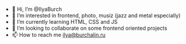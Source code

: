 - 👋 Hi, I’m @IlyaBurch
- 👀 I’m interested in frontend, photo, musiz (jazz and metal especially)
- 🌱 I’m currently learning HTML, CSS and JS
- 💞️ I’m looking to collaborate on some frontend oriented projects
- 📫 How to reach me ilya@burchalin.ru

<!---
IlyaBurch/IlyaBurch is a ✨ special ✨ repository because its `README.md` (this file) appears on your GitHub profile.
You can click the Preview link to take a look at your changes.
--->
